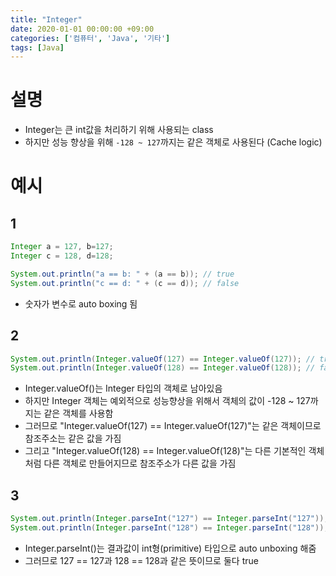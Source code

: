 ```yaml
---
title: "Integer"
date: 2020-01-01 00:00:00 +09:00
categories: ['컴퓨터', 'Java', '기타']
tags: [Java]
---
```


# 설명
- Integer는 큰 int값을 처리하기 위해 사용되는 class
- 하지만 성능 향상을 위해 `-128 ~ 127`까지는 같은 객체로 사용된다 (Cache logic)

# 예시

## 1
```java
Integer a = 127, b=127;
Integer c = 128, d=128;

System.out.println("a == b: " + (a == b)); // true
System.out.println("c == d: " + (c == d)); // false
```
- 숫자가 변수로 auto boxing 됨

## 2
```java
System.out.println(Integer.valueOf(127) == Integer.valueOf(127)); // true
System.out.println(Integer.valueOf(128) == Integer.valueOf(128)); // false
```
- Integer.valueOf()는 Integer 타입의 객체로 남아있음
- 하지만 Integer 객체는 예외적으로 성능향상을 위해서 객체의 값이 -128 ~ 127까지는 같은 객체를 사용함
- 그러므로 "Integer.valueOf(127) == Integer.valueOf(127)"는 같은 객체이므로 참조주소는 같은 값을 가짐
- 그리고 "Integer.valueOf(128) == Integer.valueOf(128)"는 다른 기본적인 객체처럼 다른 객체로 만들어지므로 참조주소가 다른 값을 가짐

## 3
```java
System.out.println(Integer.parseInt("127") == Integer.parseInt("127")); // true
System.out.println(Integer.parseInt("128") == Integer.parseInt("128")); // true
```
- Integer.parseInt()는 결과값이 int형(primitive) 타입으로 auto unboxing 해줌
- 그러므로 127 == 127과 128 == 128과 같은 뜻이므로 둘다 true
